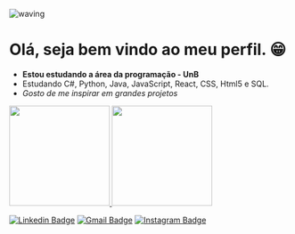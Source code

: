 ![waving](https://capsule-render.vercel.app/api?type=wave&height=200&color=gradient&text=Cauã%20H.&section=header&fontColor=3C3C3C&animation=twinkling&fontAlignY=50&stroke=eeee&desc=Desenvolvedor%20Jr.&descAlignY=69)
### <h1>Olá, seja bem vindo ao meu perfil. 😁</h1>

 - **Estou estudando a área da programação - UnB** 
-  Estudando C#, Python, Java, JavaScript, React, CSS, Html5 e SQL.
-  *Gosto de me inspirar em grandes projetos*

  <div>
  <a href="https://github.com/caffe0">
  <img height="180em" src="https://github-readme-stats.vercel.app/api?username=anuraghazra&theme=graywhite&show_icons=true"/>
  <img height="180em" src="https://github-readme-stats.vercel.app/api/top-langs/?username=caffe0&layout=compact&langs_count=7&theme=graywhite"/>
    
    


[![Linkedin Badge](https://img.shields.io/badge/-cauãhenrique-blue?style=flat-square&logo=Linkedin&logoColor=white&link=https://www.linkedin.com/in/cauãhenrique//)](https://www.linkedin.com/in/cauãhenrique/)
[![Gmail Badge](https://img.shields.io/badge/-cauahmourarodrigues@gmail.com-c14438?style=flat-square&logo=Gmail&logoColor=white)](https://accounts.google.com/signin/v2/identifier?service=mail&passive=true&rm=false&continue=https%3A%2F%2Fmail.google.com%2Fmail%2F&ss=1&scc=1&ltmpl=default&ltmplcache=2&emr=1&osid=1&flowName=GlifWebSignIn&flowEntry=ServiceLogin)
[![Instagram Badge](https://img.shields.io/badge/@caua_hmoura-%23E4405F.svg?style=flat&logo=instagram&logoColor=white&link=https://www.instagram.com/cleitonnnnnn//)](https://www.instagram.com/caua_hmoura/)
